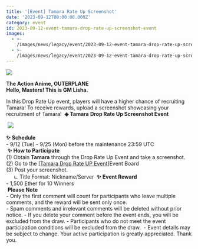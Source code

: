 ```yaml
---
title: '[Event] Tamara Rate Up Screenshot'
date: '2023-09-12T00:00:00.000Z'
category: event
id: 2023-09-12-event-tamara-drop-rate-up-screenshot-event
images:
  - >-
    /images/news/legacy/event/2023-09-12-event-tamara-drop-rate-up-screenshot-event/6c55c58df7ca42e5bc64e676907762cc.webp
  - >-
    /images/news/legacy/event/2023-09-12-event-tamara-drop-rate-up-screenshot-event/b4ea036af8e84d9ba72c844c3c60b430_002.webp
---
```


![](/images/news/legacy/event/2023-09-12-event-tamara-drop-rate-up-screenshot-event/6c55c58df7ca42e5bc64e676907762cc.webp)  

**The Action Anime, OUTERPLANE  
Hello, Masters! This is GM Lisha.**  
  
In this Drop Rate Up event, players will have a higher chance of recruiting Tamara! To receive rewards, upload a screenshot showcasing your recruitment of Tamara!  **◈** **Tamara** **Drop Rate Up Screenshot Event**

 **![](/images/news/legacy/event/2023-09-12-event-tamara-drop-rate-up-screenshot-event/b4ea036af8e84d9ba72c844c3c60b430_002.webp)**

**✨** **Schedule**  
\- 9/12 (Tue) - 9/25 (Mon) before the maintenance 23:59 UTC  
 **✨** **How to Participate**  
(1) Obtain **Tamara** through the Drop Rate Up Event and take a screenshot.  
(2) Go to the [\[Tamara Drop Rate UP Event\]](https://page.onstove.com/outerplane/en/list/124496)Event Board  
(3) Post your screenshot.  
     ㄴ Title Format: Nickname/Server  **✨** **Event Reward**   
\- 1,500 Ether for 10 Winners  
 **Please Note**  
\- Only the first comment will count for participants who leave multiple comments, and the reward will be sent only once.  
\- Spam comments and irrelevant comments will be deleted without prior notice. - If you delete your comment before the event ends, you will be excluded from the draw. - Participants who do not meet the event participation conditions will be excluded from the draw.  - Event details may be subject to change. Your active participation is greatly appreciated. Thank you.
